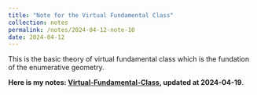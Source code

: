 ```yaml
---
title: "Note for the Virtual Fundamental Class"
collection: notes
permalink: /notes/2024-04-12-note-10
date: 2024-04-12
---
```

This is the basic theory of virtual fundamental class which is the fundation of the enumerative geometry.

**Here is my notes: [Virtual-Fundamental-Class](https://dvlxlwz.github.io/files/virtual-fundamental-class.pdf), updated at 2024-04-19**.

